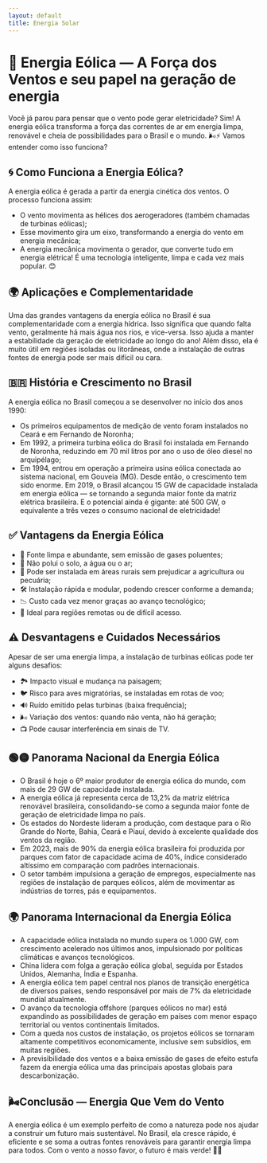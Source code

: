 ```yaml
---
layout: default
title: Energia Solar
---
```


# **💨 Energia Eólica — A Força dos Ventos e seu papel na geração de energia**

Você já parou para pensar que o vento pode gerar eletricidade? Sim! A energia eólica transforma a força das correntes de ar em energia limpa, renovável e cheia de possibilidades para o Brasil e o mundo. 🌬️⚡ Vamos entender como isso funciona?

## **🌀 Como Funciona a Energia Eólica?**

A energia eólica é gerada a partir da energia cinética dos ventos. O processo funciona assim:
* O vento movimenta as hélices dos aerogeradores (também chamadas de turbinas eólicas);
* Esse movimento gira um eixo, transformando a energia do vento em energia mecânica;
* A energia mecânica movimenta o gerador, que converte tudo em energia elétrica!
  É uma tecnologia inteligente, limpa e cada vez mais popular. 😊

## **🌍 Aplicações e Complementaridade**

Uma das grandes vantagens da energia eólica no Brasil é sua complementaridade com a energia hídrica. Isso significa que quando falta vento, geralmente há mais água nos rios, e vice-versa. Isso ajuda a manter a estabilidade da geração de eletricidade ao longo do ano!
Além disso, ela é muito útil em regiões isoladas ou litorâneas, onde a instalação de outras fontes de energia pode ser mais difícil ou cara.

## **🇧🇷 História e Crescimento no Brasil**

A energia eólica no Brasil começou a se desenvolver no início dos anos 1990:
* Os primeiros equipamentos de medição de vento foram instalados no Ceará e em Fernando de Noronha;
* Em 1992, a primeira turbina eólica do Brasil foi instalada em Fernando de Noronha, reduzindo em 70 mil litros por ano o uso de óleo diesel no arquipélago;
* Em 1994, entrou em operação a primeira usina eólica conectada ao sistema nacional, em Gouveia (MG).
  Desde então, o crescimento tem sido enorme. Em 2019, o Brasil alcançou 15 GW de capacidade instalada em energia eólica — se tornando a segunda maior fonte da matriz elétrica brasileira. E o potencial ainda é gigante: até 500 GW, o equivalente a três vezes o consumo nacional de eletricidade!

## **✅ Vantagens da Energia Eólica**

* 💨 Fonte limpa e abundante, sem emissão de gases poluentes;
* 🌱 Não polui o solo, a água ou o ar;
* 🐄 Pode ser instalada em áreas rurais sem prejudicar a agricultura ou pecuária;
* 🛠️ Instalação rápida e modular, podendo crescer conforme a demanda;
* 📉 Custo cada vez menor graças ao avanço tecnológico;
* 🧭 Ideal para regiões remotas ou de difícil acesso.

## **⚠️ Desvantagens e Cuidados Necessários**

Apesar de ser uma energia limpa, a instalação de turbinas eólicas pode ter alguns desafios:
* 🏞️ Impacto visual e mudança na paisagem;
* 🐦 Risco para aves migratórias, se instaladas em rotas de voo;
* 🔊 Ruído emitido pelas turbinas (baixa frequência);
* 🌬️ Variação dos ventos: quando não venta, não há geração;
* 📺 Pode causar interferência em sinais de TV.

## 🟢🟡 Panorama Nacional da Energia Eólica
* O Brasil é hoje o 6º maior produtor de energia eólica do mundo, com mais de 29 GW de capacidade instalada.
* A energia eólica já representa cerca de 13,2% da matriz elétrica renovável brasileira, consolidando-se como a segunda maior fonte de geração de eletricidade limpa no país.
* Os estados do Nordeste lideram a produção, com destaque para o Rio Grande do Norte, Bahia, Ceará e Piauí, devido à excelente qualidade dos ventos da região.
* Em 2023, mais de 90% da energia eólica brasileira foi produzida por parques com fator de capacidade acima de 40%, índice considerado altíssimo em comparação com padrões internacionais.
* O setor também impulsiona a geração de empregos, especialmente nas regiões de instalação de parques eólicos, além de movimentar as indústrias de torres, pás e equipamentos.

## 🌍 Panorama Internacional da Energia Eólica
* A capacidade eólica instalada no mundo supera os 1.000 GW, com crescimento acelerado nos últimos anos, impulsionado por políticas climáticas e avanços tecnológicos.
* China lidera com folga a geração eólica global, seguida por Estados Unidos, Alemanha, Índia e Espanha.
* A energia eólica tem papel central nos planos de transição energética de diversos países, sendo responsável por mais de 7% da eletricidade mundial atualmente.
* O avanço da tecnologia offshore (parques eólicos no mar) está expandindo as possibilidades de geração em países com menor espaço territorial ou ventos continentais limitados.
* Com a queda nos custos de instalação, os projetos eólicos se tornaram altamente competitivos economicamente, inclusive sem subsídios, em muitas regiões.
* A previsibilidade dos ventos e a baixa emissão de gases de efeito estufa fazem da energia eólica uma das principais apostas globais para descarbonização.

## 🌬️**Conclusão — Energia Que Vem do Vento**
A energia eólica é um exemplo perfeito de como a natureza pode nos ajudar a construir um futuro mais sustentável. No Brasil, ela cresce rápido, é eficiente e se soma a outras fontes renováveis para garantir energia limpa para todos.
Com o vento a nosso favor, o futuro é mais verde! 🍃💨
